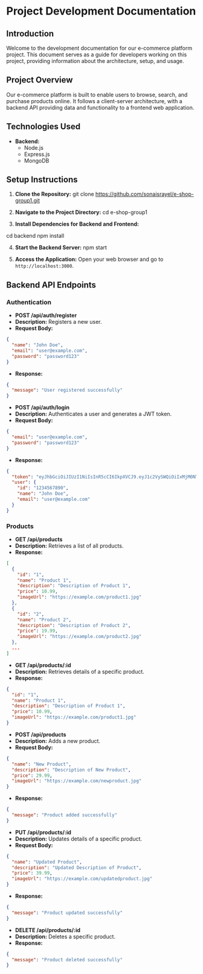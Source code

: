 # Project Development Documentation

## Introduction

Welcome to the development documentation for our e-commerce platform project. This document serves as a guide for developers working on this project, providing information about the architecture, setup, and usage.

## Project Overview

Our e-commerce platform is built to enable users to browse, search, and purchase products online. It follows a client-server architecture, with a backend API providing data and functionality to a frontend web application.

## Technologies Used

- **Backend:**
    - Node.js
    - Express.js
    - MongoDB


## Setup Instructions

1. **Clone the Repository:**
   git clone https://github.com/sonaisrayel/e-shop-group1.git


2. **Navigate to the Project Directory:**
   cd e-shop-group1

3. **Install Dependencies for Backend and Frontend:**

cd backend
npm install


4. **Start the Backend Server:**
npm start


6. **Access the Application:**
   Open your web browser and go to `http://localhost:3000`.

## Backend API Endpoints

### Authentication

- **POST /api/auth/register**
- **Description:** Registers a new user.
- **Request Body:**
 ```json
 {
   "name": "John Doe",
   "email": "user@example.com",
   "password": "password123"
 }
 ```
- **Response:**
 ```json
 {
   "message": "User registered successfully"
 }
 ```

- **POST /api/auth/login**
- **Description:** Authenticates a user and generates a JWT token.
- **Request Body:**
 ```json
 {
   "email": "user@example.com",
   "password": "password123"
 }
 ```
- **Response:**
 ```json
 {
   "token": "eyJhbGciOiJIUzI1NiIsInR5cCI6IkpXVCJ9.eyJ1c2VySWQiOiIxMjM0NTY3ODkwIiwiaWF0IjoxNTE2MjM5MDIyfQ.SflKxwRJSMeKKF2QT4fwpMeJf36POk6yJV_adQssw5c",
   "user": {
     "id": "1234567890",
     "name": "John Doe",
     "email": "user@example.com"
   }
 }
 ```

### Products

- **GET /api/products**
- **Description:** Retrieves a list of all products.
- **Response:**
 ```json
 [
   {
     "id": "1",
     "name": "Product 1",
     "description": "Description of Product 1",
     "price": 10.99,
     "imageUrl": "https://example.com/product1.jpg"
   },
   {
     "id": "2",
     "name": "Product 2",
     "description": "Description of Product 2",
     "price": 19.99,
     "imageUrl": "https://example.com/product2.jpg"
   },
   ...
 ]
 ```

- **GET /api/products/:id**
- **Description:** Retrieves details of a specific product.
- **Response:**
 ```json
 {
   "id": "1",
   "name": "Product 1",
   "description": "Description of Product 1",
   "price": 10.99,
   "imageUrl": "https://example.com/product1.jpg"
 }
 ```

- **POST /api/products**
- **Description:** Adds a new product.
- **Request Body:**
 ```json
 {
   "name": "New Product",
   "description": "Description of New Product",
   "price": 29.99,
   "imageUrl": "https://example.com/newproduct.jpg"
 }
 ```
- **Response:**
 ```json
 {
   "message": "Product added successfully"
 }
 ```

- **PUT /api/products/:id**
- **Description:** Updates details of a specific product.
- **Request Body:**
 ```json
 {
   "name": "Updated Product",
   "description": "Updated Description of Product",
   "price": 39.99,
   "imageUrl": "https://example.com/updatedproduct.jpg"
 }
 ```
- **Response:**
 ```json
 {
   "message": "Product updated successfully"
 }
 ```

- **DELETE /api/products/:id**
- **Description:** Deletes a specific product.
- **Response:**
 ```json
 {
   "message": "Product deleted successfully"
 }
 ```



